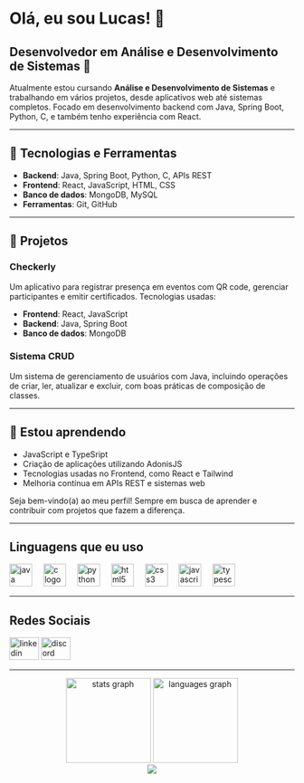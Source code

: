 # Olá, eu sou Lucas! 👋

## Desenvolvedor em Análise e Desenvolvimento de Sistemas 🚀
Atualmente estou cursando **Análise e Desenvolvimento de Sistemas** e trabalhando em vários projetos, desde aplicativos web até sistemas completos. Focado em desenvolvimento backend com Java, Spring Boot, Python, C, e também tenho experiência com React.

---

## 🔧 Tecnologias e Ferramentas
- **Backend**: Java, Spring Boot, Python, C, APIs REST
- **Frontend**: React, JavaScript, HTML, CSS
- **Banco de dados**: MongoDB, MySQL
- **Ferramentas**: Git, GitHub

---

## 💼 Projetos
### Checkerly
Um aplicativo para registrar presença em eventos com QR code, gerenciar participantes e emitir certificados. Tecnologias usadas:
- **Frontend**: React, JavaScript
- **Backend**: Java, Spring Boot
- **Banco de dados**: MongoDB

### Sistema CRUD
Um sistema de gerenciamento de usuários com Java, incluindo operações de criar, ler, atualizar e excluir, com boas práticas de composição de classes.

---

## 🌱 Estou aprendendo
- JavaScript e TypeSript
- Criação de aplicações utilizando AdonisJS
- Tecnologias usadas no Frontend, como React e Tailwind
- Melhoria contínua em APIs REST e sistemas web

Seja bem-vindo(a) ao meu perfil! Sempre em busca de aprender e contribuir com projetos que fazem a diferença.

---

## Linguagens que eu uso
<div align="left">
  <img src="https://cdn.jsdelivr.net/gh/devicons/devicon/icons/java/java-original.svg" height="40" alt="java logo"  />
  <img width="12" />
  <img src="https://cdn.jsdelivr.net/gh/devicons/devicon/icons/c/c-original.svg" height="40" alt="c logo"  />
  <img width="12" />
  <img src="https://cdn.jsdelivr.net/gh/devicons/devicon/icons/python/python-original.svg" height="40" alt="python logo"  />
  <img width="12" />
  <img src="https://cdn.jsdelivr.net/gh/devicons/devicon/icons/html5/html5-original.svg" height="40" alt="html5 logo"  />
  <img width="12" />
  <img src="https://cdn.jsdelivr.net/gh/devicons/devicon/icons/css3/css3-original.svg" height="40" alt="css3 logo"  />
  <img width="12" />
  <img src="https://cdn.jsdelivr.net/gh/devicons/devicon/icons/javascript/javascript-original.svg" height="40" alt="javascript logo"  />
  <img width="12" />
  <img src="https://cdn.jsdelivr.net/gh/devicons/devicon/icons/typescript/typescript-original.svg" height="40" alt="typescript logo"  />
</div>

---

## Redes Sociais
<div align="left">
  <img src="https://raw.githubusercontent.com/maurodesouza/profile-readme-generator/master/src/assets/icons/social/linkedin/default.svg" width="52" height="40" alt="linkedin logo"  />
  <img src="https://raw.githubusercontent.com/maurodesouza/profile-readme-generator/master/src/assets/icons/social/discord/default.svg" width="52" height="40" alt="discord logo"  />
</div>

---
<div align="center">
  <img src="https://github-readme-stats.vercel.app/api?username=LuScaAndrade&hide_title=false&hide_rank=false&show_icons=true&include_all_commits=true&count_private=true&disable_animations=false&theme=dracula&locale=en&hide_border=false&order=1" height="150" alt="stats graph"  />
  <img src="https://github-readme-stats.vercel.app/api/top-langs?username=LuScaAndrade&locale=en&hide_title=false&layout=compact&card_width=320&langs_count=5&theme=dracula&hide_border=false&order=2" height="150" alt="languages graph"  />
</div>

<div align="center">
<a href="https://visitcount.itsvg.in">
  <img src="https://visitcount.itsvg.in/api?id=LuScaAndrade&label=Profile%20Views&color=12&icon=5&pretty=true" />
</a>
</div>

